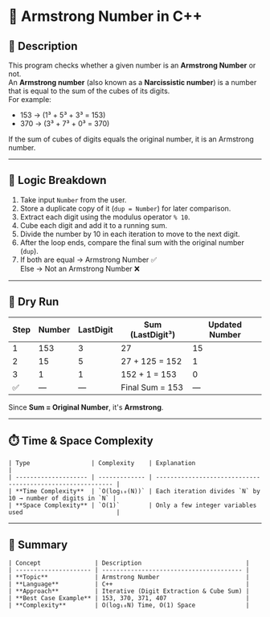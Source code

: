 # 💫 Armstrong Number in C++

## 📘 Description
This program checks whether a given number is an **Armstrong Number** or not.  
An **Armstrong number** (also known as a **Narcissistic number**) is a number that is equal to the sum of the cubes of its digits.  
For example:
- 153 → (1³ + 5³ + 3³ = 153)
- 370 → (3³ + 7³ + 0³ = 370)

If the sum of cubes of digits equals the original number, it is an Armstrong number.

---

## 🧠 Logic Breakdown
1. Take input `Number` from the user.  
2. Store a duplicate copy of it (`dup = Number`) for later comparison.  
3. Extract each digit using the modulus operator `% 10`.  
4. Cube each digit and add it to a running sum.  
5. Divide the number by 10 in each iteration to move to the next digit.  
6. After the loop ends, compare the final sum with the original number (`dup`).  
7. If both are equal → Armstrong Number ✅  
   Else → Not an Armstrong Number ❌  

---

## 🧮 Dry Run
| Step | Number | LastDigit | Sum (LastDigit³) | Updated Number |
|------|---------|------------|------------------|----------------|
| 1 | 153 | 3 | 27 | 15 |
| 2 | 15 | 5 | 27 + 125 = 152 | 1 |
| 3 | 1 | 1 | 152 + 1 = 153 | 0 |
| ✅ | — | — | Final Sum = 153 | — |

Since **Sum = Original Number**, it's **Armstrong**.

---
## ⏱️ Time & Space Complexity
```
| Type                 | Complexity    | Explanation                                                |
| -------------------- | ------------- | ---------------------------------------------------------- |
| **Time Complexity**  | `O(log₁₀(N))` | Each iteration divides `N` by 10 → number of digits in `N` |
| **Space Complexity** | `O(1)`        | Only a few integer variables used                          |
```
---
## 🧾 Summary
```
| Concept               | Description                             |
| --------------------- | --------------------------------------- |
| **Topic**             | Armstrong Number                        |
| **Language**          | C++                                     |
| **Approach**          | Iterative (Digit Extraction & Cube Sum) |
| **Best Case Example** | 153, 370, 371, 407                      |
| **Complexity**        | O(log₁₀N) Time, O(1) Space              |
```

